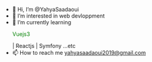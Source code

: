 - 👋 Hi, I’m @YahyaSaadaoui
- 👀 I’m interested in web devloppment
- 🌱 I’m currently learning <p style="color:green;">Vuejs3</p> | Reactjs | Symfony ...etc
- 📫 How to reach me yahyasaadaoui2019@gmail.com

<!---
YahyaSaadaoui/YahyaSaadaoui is a ✨ special ✨ repository because its `README.md` (this file) appears on your GitHub profile.
You can click the Preview link to take a look at your changes.
--->
